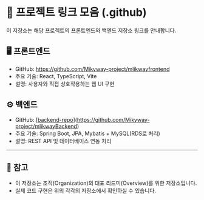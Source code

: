 # 🔗 프로젝트 링크 모음 (.github)

이 저장소는 해당 프로젝트의 프론트엔드와 백엔드 저장소 링크를 안내합니다.

## 🖥️ 프론트엔드

- GitHub: https://github.com/Mikyway-project/mlikwayfrontend
- 주요 기술: React, TypeScript, Vite
- 설명: 사용자와 직접 상호작용하는 웹 UI 구현

## ⚙️ 백엔드

- GitHub: [[backend-repo](https://github.com/your-org/backend-repo)](https://github.com/Mikyway-project/mlikwayBackend)
- 주요 기술: Spring Boot, JPA, Mybatis + MySQL(RDS로 처리)
- 설명: REST API 및 데이터베이스 연동 처리

---

## 📌 참고

- 이 저장소는 조직(Organization)의 대표 리드미(Overview)를 위한 저장소입니다.
- 실제 코드 구현은 위의 각각의 저장소에서 확인하실 수 있습니다.

